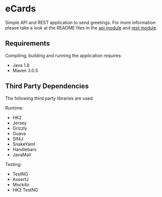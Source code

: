 # eCards
Simple API and REST application to send greetings. For more information please
take a look at the README files in the [api module](api/README.md) and
[rest module](rest/README.md).

## Requirements
Compiling, building and running the application requires:

* Java 1.8
* Maven 3.0.5

## Third Party Dependencies
The following third party libraries are used

Runtime:
* HK2
* Jersey
* Grizzly
* Guava
* Slf4J
* SnakeYaml
* Handlebars
* JavaMail

Testing:
* TestNG
* AssertJ
* Mockito
* HK2 TestNG
